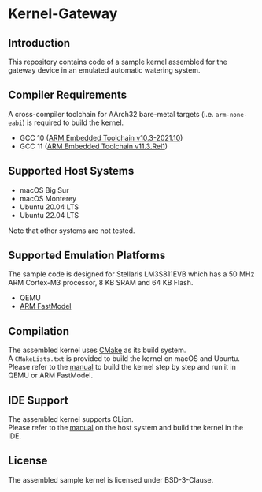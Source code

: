 # Kernel-Gateway

## Introduction

This repository contains code of a sample kernel assembled for the gateway device in an emulated automatic watering system.

## Compiler Requirements

A cross-compiler toolchain for AArch32 bare-metal targets (i.e. `arm-none-eabi`) is required to build the kernel.

- GCC 10 ([ARM Embedded Toolchain v10.3-2021.10](https://developer.arm.com/downloads/-/gnu-rm))
- GCC 11 ([ARM Embedded Toolchain v11.3.Rel1](https://developer.arm.com/downloads/-/arm-gnu-toolchain-downloads))

## Supported Host Systems

- macOS Big Sur
- macOS Monterey
- Ubuntu 20.04 LTS
- Ubuntu 22.04 LTS

Note that other systems are not tested.

## Supported Emulation Platforms

The sample code is designed for Stellaris LM3S811EVB which has a 50 MHz ARM Cortex-M3 processor, 8 KB SRAM and 64 KB Flash.

- QEMU
- [ARM FastModel](https://github.com/0xTinkertoy/ARM-FastModel-LM3S811EVB-Nano)

## Compilation

The assembled kernel uses [CMake](https://cmake.org/) as its build system.  
A `CMakeLists.txt` is provided to build the kernel on macOS and Ubuntu.  
Please refer to the [manual](Documentation/Compilation.md) to build the kernel step by step and run it in QEMU or ARM FastModel.

## IDE Support

The assembled kernel supports CLion.  
Please refer to the [manual](Documentation/IDESetupCLion.md) on the host system and build the kernel in the IDE.

## License

The assembled sample kernel is licensed under BSD-3-Clause.
